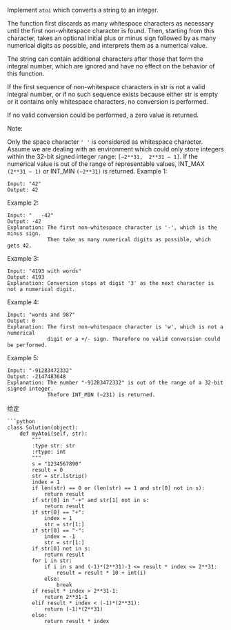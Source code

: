 Implement ```atoi``` which converts a string to an integer.

The function first discards as many whitespace characters as necessary until the first non-whitespace character is found. Then, starting from this character, takes an optional initial plus or minus sign followed by as many numerical digits as possible, and interprets them as a numerical value.

The string can contain additional characters after those that form the integral number, which are ignored and have no effect on the behavior of this function.

If the first sequence of non-whitespace characters in str is not a valid integral number, or if no such sequence exists because either str is empty or it contains only whitespace characters, no conversion is performed.

If no valid conversion could be performed, a zero value is returned.

Note:

Only the space character ```' '``` is considered as whitespace character.
Assume we are dealing with an environment which could only store integers within the 32-bit signed integer range: ```[−2**31,  2**31 − 1]```. If the numerical value is out of the range of representable values, INT_MAX ```(2**31 − 1)``` or INT_MIN ```(−2**31)``` is returned.
Example 1:
```
Input: "42"
Output: 42
```
Example 2:
```
Input: "   -42"
Output: -42
Explanation: The first non-whitespace character is '-', which is the minus sign.
             Then take as many numerical digits as possible, which gets 42.
```
Example 3:
```
Input: "4193 with words"
Output: 4193
Explanation: Conversion stops at digit '3' as the next character is not a numerical digit.
```
Example 4:
```
Input: "words and 987"
Output: 0
Explanation: The first non-whitespace character is 'w', which is not a numerical 
             digit or a +/- sign. Therefore no valid conversion could be performed.
```
Example 5:
```
Input: "-91283472332"
Output: -2147483648
Explanation: The number "-91283472332" is out of the range of a 32-bit signed integer.
             Thefore INT_MIN (−231) is returned.
```
给定
```
```python
class Solution(object):
    def myAtoi(self, str):
        """
        :type str: str
        :rtype: int
        """
        s = "1234567890"
        result = 0
        str = str.lstrip()
        index = 1
        if len(str) == 0 or (len(str) == 1 and str[0] not in s):
            return result
        if str[0] in "-+" and str[1] not in s:
            return result
        if str[0] == "+":
            index = 1
            str = str[1:]
        if str[0] == "-":
            index = -1
            str = str[1:]
        if str[0] not in s:
            return result
        for i in str:
            if i in s and (-1)*(2**31)-1 <= result * index <= 2**31:
                result = result * 10 + int(i)
            else:
                break
        if result * index > 2**31-1:
            return 2**31-1 
        elif result * index < (-1)*(2**31):
            return (-1)*(2**31)
        else:
            return result * index
```
